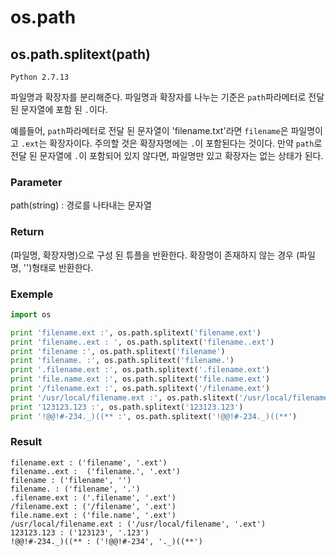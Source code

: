 # os.path 


## os.path.**splitext**(path)

`Python 2.7.13`

파일명과 확장자를 분리해준다. 파일명과 확장자를 나누는 기준은 `path`파라메터로 전달 된 문자열에 포함 된  `.`이다.  

예를들어, `path`파라메터로 전달 된 문자열이 'filename.txt'라면 `filename`은 파일명이고 `.ext`는 확장자이다. 주의할 것은 확장자명에는 `.`이 포함된다는 것이다. 
만약 `path`로 전달 된 문자열에 `.`이 포함되어 있지 않다면, 파일명만 있고 확장자는 없는 상태가 된다. 

### Parameter

path(string) : 경로를 나타내는 문자열 

### Return

(파일명, 확장자명)으로 구성 된 튜플을 반환한다.
확장명이 존재하지 않는 경우 (파일명, '')형태로 반환한다. 

### Exemple

```python
import os

print 'filename.ext :', os.path.splitext('filename.ext')
print 'filename..ext : ', os.path.splitext('filename..ext')
print 'filename :', os.path.splitext('filename')
print 'filename. :', os.path.splitext('filename.')
print '.filename.ext :', os.path.splitext('.filename.ext')
print 'file.name.ext :', os.path.splitext('file.name.ext')
print '/filename.ext :', os.path.splitext('/filename.ext')
print '/usr/local/filename.ext :', os.path.slitext('/usr/local/filename.ext')
print '123123.123 :', os.path.splitext('123123.123')
print '!@@!#-234._)((** :', os.path.splitext('!@@!#-234._)((**')
```

### Result

```
filename.ext : ('filename', '.ext')
filename..ext :  ('filename.', '.ext')
filename : ('filename', '')
filename. : ('filename', '.')
.filename.ext : ('.filename', '.ext')
/filename.ext : ('/filename', '.ext')
file.name.ext : ('file.name', '.ext')
/usr/local/filename.ext : ('/usr/local/filename', '.ext')
123123.123 : ('123123', '.123')
!@@!#-234._)((** : ('!@@!#-234', '._)((**')
```





